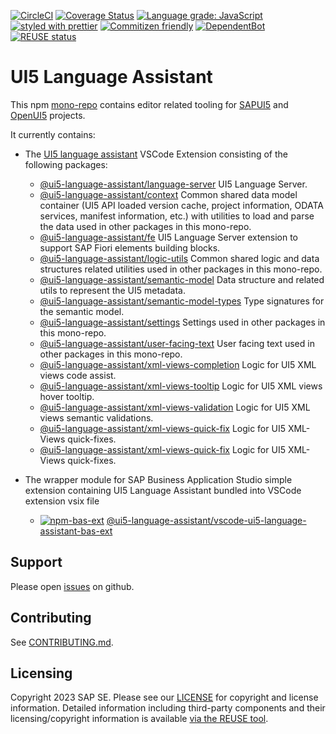 [![CircleCI](https://circleci.com/gh/SAP/ui5-language-assistant.svg?style=svg)](https://circleci.com/gh/SAP/ui5-language-assistant)
[![Coverage Status](https://coveralls.io/repos/github/SAP/ui5-language-assistant/badge.svg?branch=master)](https://coveralls.io/github/SAP/ui5-language-assistant?branch=master)
[![Language grade: JavaScript](https://img.shields.io/lgtm/grade/javascript/g/SAP/ui5-language-assistant.svg?logo=lgtm&logoWidth=18)](https://lgtm.com/projects/g/SAP/ui5-language-assistant/context:javascript)
[![styled with prettier](https://img.shields.io/badge/styled_with-prettier-ff69b4.svg)](https://github.com/prettier/prettier)
[![Commitizen friendly](https://img.shields.io/badge/commitizen-friendly-brightgreen.svg)](http://commitizen.github.io/cz-cli/)
[![DependentBot](https://api.dependabot.com/badges/status?host=github&repo=SAP/ui5-language-assistant)](https://dependabot.com/)
[![REUSE status](https://api.reuse.software/badge/github.com/SAP/ui5-language-assistant)](https://api.reuse.software/info/github.com/SAP/ui5-language-assistant)

# UI5 Language Assistant

This npm [mono-repo][mono-repo] contains editor related tooling for [SAPUI5][ui5] and [OpenUI5][openui5] projects.

It currently contains:

- The [UI5 language assistant](./packages/vscode-ui5-language-assistant) VSCode Extension consisting of the following packages:

  - [@ui5-language-assistant/language-server](./packages/language-server) UI5 Language Server.
  - [@ui5-language-assistant/context](./packages/context) Common shared data model container (UI5 API loaded version cache, project information, ODATA services, manifest information, etc.) with utilities to load and parse the data used in other packages in this mono-repo.
  - [@ui5-language-assistant/fe](./packages/context) UI5 Language Server extension to support SAP Fiori elements building blocks.
  - [@ui5-language-assistant/logic-utils](./packages/logic-utils) Common shared logic and data structures related utilities used in other packages in this mono-repo.
  - [@ui5-language-assistant/semantic-model](./packages/semantic-model) Data structure and related utils to represent the UI5 metadata.
  - [@ui5-language-assistant/semantic-model-types](./packages/semantic-model-types) Type signatures for the semantic model.
  - [@ui5-language-assistant/settings](./packages/settings) Settings used in other packages in this mono-repo.
  - [@ui5-language-assistant/user-facing-text](./packages/user-facing-text) User facing text used in other packages in this mono-repo.
  - [@ui5-language-assistant/xml-views-completion](./packages/xml-views-completion) Logic for UI5 XML views code assist.
  - [@ui5-language-assistant/xml-views-tooltip](./packages/xml-views-tooltip) Logic for UI5 XML views hover tooltip.
  - [@ui5-language-assistant/xml-views-validation](./packages/xml-views-validation) Logic for UI5 XML views semantic validations.
  - [@ui5-language-assistant/xml-views-quick-fix](./packages/xml-views-quick-fix) Logic for UI5 XML-Views quick-fixes.
  - [@ui5-language-assistant/xml-views-quick-fix](./packages/xml-views-quick-fix) Logic for UI5 XML-Views quick-fixes.

- The wrapper module for SAP Business Application Studio simple extension containing UI5 Language Assistant bundled into VSCode extension vsix file
  - [![npm-bas-ext][npm-bas-ext-image]][npm-bas-ext-url] [@ui5-language-assistant/vscode-ui5-language-assistant-bas-ext](./packages/vscode-ui5-language-assistant-bas-ext)

[npm-language-server-image]: https://img.shields.io/npm/v/@ui5-language-assistant/language-server.svg
[npm-bas-ext-url]: https://www.npmjs.com/package/@ui5-language-assistant/vscode-ui5-language-assistant-bas-ext
[npm-bas-ext-image]: https://img.shields.io/npm/v/@ui5-language-assistant/vscode-ui5-language-assistant-bas-ext.svg

## Support

Please open [issues](https://github.com/SAP/ui5-language-assistant/issues) on github.

## Contributing

See [CONTRIBUTING.md](./CONTRIBUTING.md).

[mono-repo]: https://github.com/babel/babel/blob/master/doc/design/monorepo.md
[ui5]: https://ui5.sap.com
[openui5]: https://openui5.org

## Licensing

Copyright 2023 SAP SE. Please see our [LICENSE](LICENSE) for copyright and license information. Detailed information including third-party components and their licensing/copyright information is available [via the REUSE tool](https://api.reuse.software/info/github.com/SAP/ui5-language-assistant).
